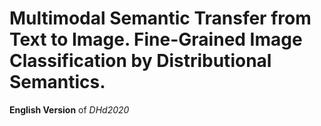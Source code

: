 # Multimodal Semantic Transfer from Text to Image. Fine-Grained Image Classification by Distributional Semantics.
**English Version** of *DHd2020*
